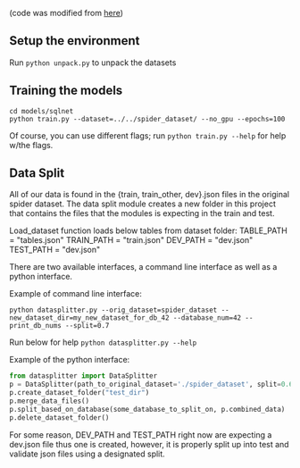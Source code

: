 (code was modified from [here](https://github.com/taoyds/spider/tree/master/baselines/sqlnet))

## Setup the environment
Run ```python unpack.py``` to unpack the datasets

## Training the models
```
cd models/sqlnet
python train.py --dataset=../../spider_dataset/ --no_gpu --epochs=100
```

Of course, you can use different flags; run ```python train.py --help``` for help w/the flags.

## Data Split
All of our data is found in the {train, train_other, dev}.json files in the original spider dataset. The data split module creates a new folder in this project that contains the files that the modules is expecting in the train and test.

Load_dataset function loads below tables from dataset folder:
TABLE_PATH = "tables.json"
TRAIN_PATH = "train.json"
DEV_PATH = "dev.json"
TEST_PATH = "dev.json"

There are two available interfaces, a command line interface as well as a python interface.

Example of command line interface:

```python datasplitter.py --orig_dataset=spider_dataset --new_dataset_dir=my_new_dataset_for_db_42 --database_num=42 --print_db_nums --split=0.7```

Run below for help
```python datasplitter.py --help```


Example of the python interface:
```python
from datasplitter import DataSplitter
p = DataSplitter(path_to_original_dataset='./spider_dataset', split=0.6)
p.create_dataset_folder("test_dir")
p.merge_data_files()
p.split_based_on_database(some_database_to_split_on, p.combined_data)
p.delete_dataset_folder()
```
For some reason, DEV_PATH and TEST_PATH right now are expecting a dev.json file thus one is created, however, it is properly split up into test and validate json files using a designated split.
